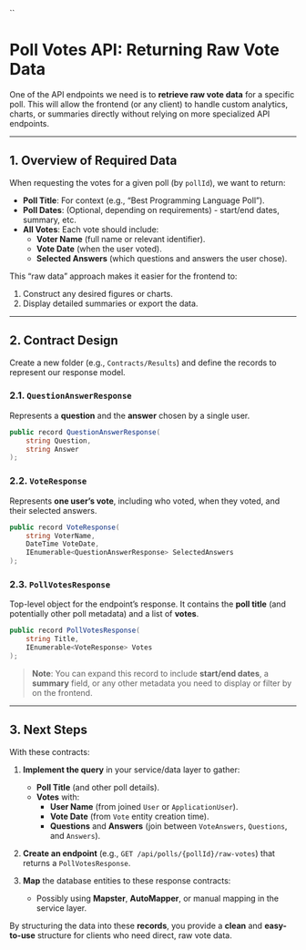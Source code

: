 ``
# Poll Votes API: Returning Raw Vote Data

One of the API endpoints we need is to **retrieve raw vote data** for a specific poll. This will allow the frontend (or any client) to handle custom analytics, charts, or summaries directly without relying on more specialized API endpoints.

---

## 1. Overview of Required Data

When requesting the votes for a given poll (by `pollId`), we want to return:

- **Poll Title**: For context (e.g., “Best Programming Language Poll”).
- **Poll Dates**: (Optional, depending on requirements) - start/end dates, summary, etc.
- **All Votes**: Each vote should include:
  - **Voter Name** (full name or relevant identifier).
  - **Vote Date** (when the user voted).
  - **Selected Answers** (which questions and answers the user chose).

This “raw data” approach makes it easier for the frontend to:

1. Construct any desired figures or charts.  
2. Display detailed summaries or export the data.

---

## 2. Contract Design

Create a new folder (e.g., `Contracts/Results`) and define the records to represent our response model.

### 2.1. `QuestionAnswerResponse`

Represents a **question** and the **answer** chosen by a single user.

```csharp
public record QuestionAnswerResponse(
    string Question,
    string Answer
);
```

### 2.2. `VoteResponse`

Represents **one user’s vote**, including who voted, when they voted, and their selected answers.

```csharp
public record VoteResponse(
    string VoterName,
    DateTime VoteDate,
    IEnumerable<QuestionAnswerResponse> SelectedAnswers
);
```

### 2.3. `PollVotesResponse`

Top-level object for the endpoint’s response. It contains the **poll title** (and potentially other poll metadata) and a list of **votes**.

```csharp
public record PollVotesResponse(
    string Title,
    IEnumerable<VoteResponse> Votes
);
```

> **Note**: You can expand this record to include **start/end dates**, a **summary** field, or any other metadata you need to display or filter by on the frontend.

---

## 3. Next Steps

With these contracts:

1. **Implement the query** in your service/data layer to gather:
   - **Poll Title** (and other poll details).
   - **Votes** with:
     - **User Name** (from joined `User` or `ApplicationUser`).
     - **Vote Date** (from `Vote` entity creation time).
     - **Questions** and **Answers** (join between `VoteAnswers`, `Questions`, and `Answers`).

2. **Create an endpoint** (e.g., `GET /api/polls/{pollId}/raw-votes`) that returns a `PollVotesResponse`.

3. **Map** the database entities to these response contracts:
   - Possibly using **Mapster**, **AutoMapper**, or manual mapping in the service layer.

By structuring the data into these **records**, you provide a **clean** and **easy-to-use** structure for clients who need direct, raw vote data.
```
